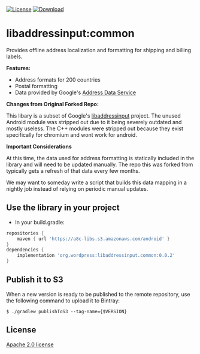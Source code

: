  [![License](https://img.shields.io/badge/License-Apache%202.0-blue.svg)](https://opensource.org/licenses/Apache-2.0)  [ ![Download](https://api.bintray.com/packages/wordpress-mobile/maven/libaddressinput%3Acommon/images/download.svg) ](https://bintray.com/wordpress-mobile/maven/libaddressinput%3Acommon/_latestVersion)

# libaddressinput:common

Provides offline address localization and formatting for shipping and billing labels.

**Features:**
* Address formats for 200 countries
* Postal formatting
* Data provided by Google's [Address Data Service](https://chromium-i18n.appspot.com/ssl-address)

**Changes from Original Forked Repo:**

This libary is a subset of Google's [libaddressinput](https://github.com/googlei18n/libaddressinput) project. The unused Android module was stripped out due to it being severely outdated and mostly useless. The C++ modules were stripped out because they exist specifically for chromium and wont work for android.

**Important Considerations**

At this time, the data used for address formatting is statically included in the library and will need to be updated manually. The repo this was forked from typically gets a refresh of that data every few months. 

We may want to someday write a script that builds this data mapping in a nightly job instead of relying on periodic manual updates. 

## Use the library in your project

* In your build.gradle:
```groovy
repositories {
    maven { url 'https://a8c-libs.s3.amazonaws.com/android' }
}
dependencies {
    implementation 'org.wordpress:libaddressinput.common:0.0.2'
}
```

## Publish it to S3

When a new version is ready to be published to the remote repository, use the following command to upload it to Bintray:

```shell
$ ./gradlew publishToS3 --tag-name={$VERSION}
```

## License

[Apache 2.0 license](LICENSE)

[1]: https://github.com/wordpress-mobile/libaddressinput/blob/trunk/common/build.gradle#L77
